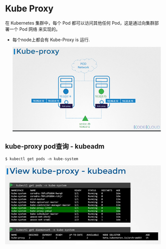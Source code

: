 # Kube Proxy


在 Kubernetes 集群中，每个 Pod 都可以访问其他任何 Pod，这是通过向集群部署一个 Pod 网络 来实现的。

- 每个node上都会有 Kube-Proxy is 运行.
  
  ![kube-proxy](../../images/kube-proxy.PNG)
## kube-proxy pod查询 - kubeadm

  ```
  $ kubectl get pods -n kube-system
  ```
  ![kube-proxy2](../../images/kube-proxy2.PNG)
  
  